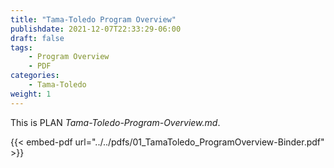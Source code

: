 ```yaml
---
title: "Tama-Toledo Program Overview"
publishdate: 2021-12-07T22:33:29-06:00
draft: false
tags:
    - Program Overview
    - PDF
categories:
    - Tama-Toledo
weight: 1
---
```

This is PLAN _Tama-Toledo-Program-Overview.md_.

{{< embed-pdf url="../../pdfs/01_TamaToledo_ProgramOverview-Binder.pdf" >}}
